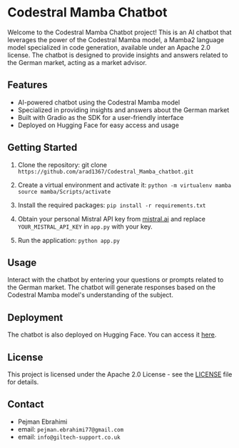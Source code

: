 # Codestral Mamba Chatbot

Welcome to the Codestral Mamba Chatbot project! This is an AI chatbot that leverages the power of the Codestral Mamba model, a Mamba2 language model specialized in code generation, available under an Apache 2.0 license. The chatbot is designed to provide insights and answers related to the German market, acting as a market advisor.

## Features

- AI-powered chatbot using the Codestral Mamba model
- Specialized in providing insights and answers about the German market
- Built with Gradio as the SDK for a user-friendly interface
- Deployed on Hugging Face for easy access and usage

## Getting Started

1. Clone the repository:
git clone `https://github.com/arad1367/Codestral_Mamba_chatbot.git`


2. Create a virtual environment and activate it:
`python -m virtualenv mamba`
`source mamba/Scripts/activate`


3. Install the required packages:
`pip install -r requirements.txt`


4. Obtain your personal Mistral API key from [mistral.ai](https://mistral.ai/) and replace `YOUR_MISTRAL_API_KEY` in `app.py` with your key.
5. Run the application:
`python app.py`


## Usage

Interact with the chatbot by entering your questions or prompts related to the German market. The chatbot will generate responses based on the Codestral Mamba model's understanding of the subject.

## Deployment

The chatbot is also deployed on Hugging Face. You can access it [here](https://huggingface.co/spaces/arad1367/Mistral_Mamba_Chatbot).

## License

This project is licensed under the Apache 2.0 License - see the [LICENSE](LICENSE) file for details.

## Contact
- Pejman Ebrahimi
- email: `pejman.ebrahimi77@gmail.com`
- email: `info@giltech-support.co.uk`